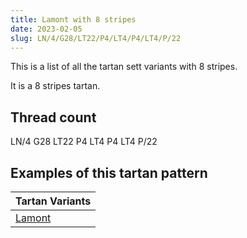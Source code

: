 ```yaml
---
title: Lamont with 8 stripes
date: 2023-02-05
slug: LN/4/G28/LT22/P4/LT4/P4/LT4/P/22
---
```

This is a list of all the tartan sett variants with 8 stripes.

It is a 8 stripes tartan.


## Thread count
LN/4 G28 LT22 P4 LT4 P4 LT4 P/22

## Examples of this tartan pattern

| Tartan Variants |
|---------------|
| [Lamont](/variants/ln/4/g28/lt22/p4/lt4/p4/lt4/p/22-g008000-lne0e0e0-lt806050-p800080)||
